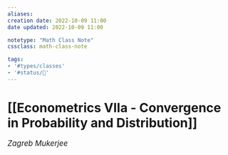 ```yaml
---
aliases:
creation date: 2022-10-09 11:00
date updated: 2022-10-09 11:00

notetype: "Math Class Note"
cssclass: math-class-note

tags: 
- '#types/classes'
- '#status/🚧'
---
```


# [[Econometrics VIIa - Convergence in Probability and Distribution]]
<span style = "font-size:120%"><i >Zagreb Mukerjee </i></span>

